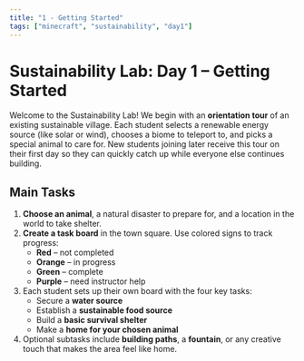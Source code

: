 ```yaml
---
title: "1 - Getting Started"
tags: ["minecraft", "sustainability", "day1"]
---
```

# Sustainability Lab: Day 1 – Getting Started

Welcome to the Sustainability Lab! We begin with an **orientation tour** of an
existing sustainable village. Each student selects a renewable energy source
(like solar or wind), chooses a biome to teleport to, and picks a special animal
to care for. New students joining later receive this tour on their first day so
they can quickly catch up while everyone else continues building.

## Main Tasks

1. **Choose an animal**, a natural disaster to prepare for, and a location in the world to take shelter.
2. **Create a task board** in the town square. Use colored signs to track progress:
   - **Red** – not completed
   - **Orange** – in progress
   - **Green** – complete
   - **Purple** – need instructor help
3. Each student sets up their own board with the four key tasks:
   - Secure a **water source**
   - Establish a **sustainable food source**
   - Build a **basic survival shelter**
   - Make a **home for your chosen animal**
4. Optional subtasks include **building paths**, a **fountain**, or any creative touch that makes the area feel like home.
